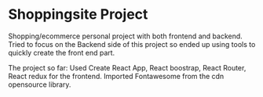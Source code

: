 # Shoppingsite Project
Shopping/ecommerce personal project with both frontend and backend.
Tried to focus on the Backend side of this project so ended up using tools to quickly create the front end part.

The project so far:
Used Create React App, React boostrap, React Router, React redux for the frontend.
Imported Fontawesome from the cdn opensource library.

